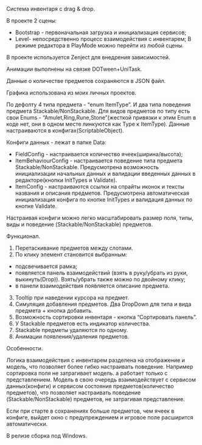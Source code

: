 Система инвентаря с drag & drop.

В проекте 2 сцены:
- Bootstrap - первоначальная загрузка и инициализация сервисов;
- Level- непосредственно  процесс взаимодействия с инвентарем;
В режиме редактора в PlayMode можно перейти из любой сцены. 

В проекте используется Zenject для внедрения зависимостей.

Анимации выполнены на связке DOTween+UniTask.

Данные о количестве предметов сохраняются в JSON файл.

Графика использована из моих личных проектов.

По дефолту 4 типа предмета - “enum ItemType”. И два типа поведения предмета Stackable/NonStackable.
Для видов предметов по типу есть свои Enums - “Amulet,Ring,Rune,Stone”(жесткой привязки к этим Enum в коде нет, они в одном месте линкуются как Type к ItemType).
Данные настраиваются в конфигах(ScriptableObject). 

Конфиги данных - лежат в папке Data:
-  FieldConfig - настраивается количество ячеек(ширина/высота);
-  ItemBehaviourConfig - настраивается поведение типа предмета  Stackable/NonStackable.
 Предусмотрена возможность инициализации начальных данных и валидации введенных данных в редакторе(кнопки InitTypes и Validate). 
- ItemConfig - настраиваются ссылки на спрайты иконок и тексты названия и описания предметов.
Предусмотрена автоматическая инициализация конфига по кнопке InitTypes и валидация данных по кнопке Validate.

Настраивая конфиги можно легко масштабировать размер поля, типы, виды и поведение (Stackable/NonStackable) предметов.

Функционал.
1. Перетаскивание предметов между слотами.
2. По клику элемент становится выбранным:
- подсвечивается рамка;
- появляется панель взаимодействий (взять в руку/убрать из руки, выкинуть(Drop)). Взять/убрать также можно по двойному клику;
- в панели взаимодействия появляется описание предмета.
3. Tooltip при наведении курсора на предмет.
4. Симуляция добавления предметов. Два DropDown для типа и вида предмета + кнопка добавить.
5. Возможность сортировки инвентаря -  кнопка “Сортировать панель”.
7. У Stackable предметов есть индикатор количества.
8. Stackable предметы удаляются по одному.
9. Анимации появления/удаления предметов.

Особенности.

Логика взаимодействия с инвентарем разделена на отображение и модель, что позволяет более гибко настраивать поведение.
Например сортировка поля не затрагивает модель. а работает только с представлением.
Модель в свою очередь взаимодействует с сервисом данных(конфиги) и сервисом состояния предметов(количество предметов), что позволяет настраивать поведение (Stackable/NonStackable) предметов, не затрагивая представление. 

Если при старте в сохранениях больше предметов, чем ячеек в конфиге, выйдет окно с предупреждением и игровое поле расширится автоматически.

В релизе сборка под Windows.





